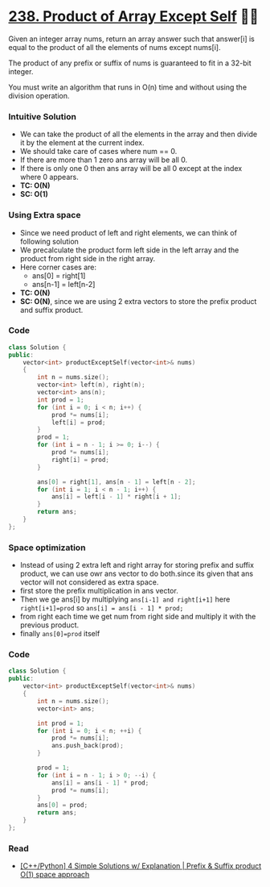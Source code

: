 # [238. Product of Array Except Self](https://leetcode.com/problems/product-of-array-except-self/) 🌟🌟

Given an integer array nums, return an array answer such that answer[i] is equal to the product of all the elements of nums except nums[i].

The product of any prefix or suffix of nums is guaranteed to fit in a 32-bit integer.

You must write an algorithm that runs in O(n) time and without using the division operation.

### Intuitive Solution

-   We can take the product of all the elements in the array and then divide it by the element at the current index.
-   We should take care of cases where num == 0.
-   If there are more than 1 zero ans array will be all 0.
-   If there is only one 0 then ans array will be all 0 except at the index where 0 appears.
-   **TC: O(N)**
-   **SC: O(1)**

### Using Extra space

-   Since we need product of left and right elements, we can think of following solution
-   We precalculate the product form left side in the left array and the product from right side in the right array.
-   Here corner cases are:
    -   ans[0] = right[1]
    -   ans[n-1] = left[n-2]
-   **TC: O(N)**
-   **SC: O(N)**, since we are using 2 extra vectors to store the prefix product and suffix product.

### Code

```cpp
class Solution {
public:
    vector<int> productExceptSelf(vector<int>& nums)
    {
        int n = nums.size();
        vector<int> left(n), right(n);
        vector<int> ans(n);
        int prod = 1;
        for (int i = 0; i < n; i++) {
            prod *= nums[i];
            left[i] = prod;
        }
        prod = 1;
        for (int i = n - 1; i >= 0; i--) {
            prod *= nums[i];
            right[i] = prod;
        }

        ans[0] = right[1], ans[n - 1] = left[n - 2];
        for (int i = 1; i < n - 1; i++) {
            ans[i] = left[i - 1] * right[i + 1];
        }
        return ans;
    }
};
```

### Space optimization

-   Instead of using 2 extra left and right array for storing prefix and suffix product, we can use owr ans vector to do both.since its given that ans vector will not considered as extra space.
-   first store the prefix multiplication in ans vector.
-   Then we ge ans[i] by multiplying `ans[i-1] and right[i+1]` here `right[i+1]=prod` so `ans[i] = ans[i - 1] * prod;`
-   from right each time we get num from right side and multiply it with the previous product.
-   finally `ans[0]=prod` itself

### Code

```cpp
class Solution {
public:
    vector<int> productExceptSelf(vector<int>& nums)
    {
        int n = nums.size();
        vector<int> ans;

        int prod = 1;
        for (int i = 0; i < n; ++i) {
            prod *= nums[i];
            ans.push_back(prod);
        }

        prod = 1;
        for (int i = n - 1; i > 0; --i) {
            ans[i] = ans[i - 1] * prod;
            prod *= nums[i];
        }
        ans[0] = prod;
        return ans;
    }
};
```

### Read

-   [[C++/Python] 4 Simple Solutions w/ Explanation | Prefix & Suffix product O(1) space approach](<https://leetcode.com/problems/product-of-array-except-self/discuss/1597994/C%2B%2B-3-Simple-Solutions-w-Explanation-or-Prefix-and-Suffix-product-O(1)-space-approach>)

```

```
